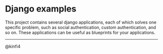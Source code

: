 # Django examples

This project contains several django applications, each of which solves one specific problem, such as social authentication, custom authentication, and so on.
These applications can be useful as blueprints for your applications.

-------------------------------------
@kinfi4
